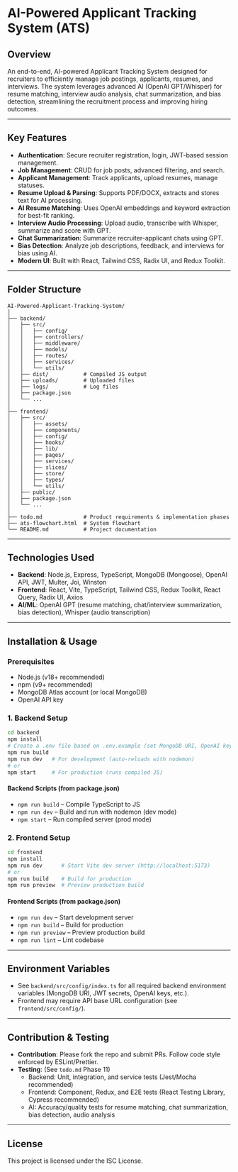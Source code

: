 # AI-Powered Applicant Tracking System (ATS)

## Overview
An end-to-end, AI-powered Applicant Tracking System designed for recruiters to efficiently manage job postings, applicants, resumes, and interviews. The system leverages advanced AI (OpenAI GPT/Whisper) for resume matching, interview audio analysis, chat summarization, and bias detection, streamlining the recruitment process and improving hiring outcomes.

---

## Key Features
- **Authentication**: Secure recruiter registration, login, JWT-based session management.
- **Job Management**: CRUD for job posts, advanced filtering, and search.
- **Applicant Management**: Track applicants, upload resumes, manage statuses.
- **Resume Upload & Parsing**: Supports PDF/DOCX, extracts and stores text for AI processing.
- **AI Resume Matching**: Uses OpenAI embeddings and keyword extraction for best-fit ranking.
- **Interview Audio Processing**: Upload audio, transcribe with Whisper, summarize and score with GPT.
- **Chat Summarization**: Summarize recruiter-applicant chats using GPT.
- **Bias Detection**: Analyze job descriptions, feedback, and interviews for bias using AI.
- **Modern UI**: Built with React, Tailwind CSS, Radix UI, and Redux Toolkit.

---

## Folder Structure
```
AI-Powered-Applicant-Tracking-System/
│
├── backend/
│   ├── src/
│   │   ├── config/
│   │   ├── controllers/
│   │   ├── middleware/
│   │   ├── models/
│   │   ├── routes/
│   │   ├── services/
│   │   └── utils/
│   ├── dist/           # Compiled JS output
│   ├── uploads/        # Uploaded files
│   ├── logs/           # Log files
│   ├── package.json
│   └── ...
│
├── frontend/
│   ├── src/
│   │   ├── assets/
│   │   ├── components/
│   │   ├── config/
│   │   ├── hooks/
│   │   ├── lib/
│   │   ├── pages/
│   │   ├── services/
│   │   ├── slices/
│   │   ├── store/
│   │   ├── types/
│   │   └── utils/
│   ├── public/
│   ├── package.json
│   └── ...
│
├── todo.md             # Product requirements & implementation phases
├── ats-flowchart.html  # System flowchart
└── README.md           # Project documentation
```

---

## Technologies Used
- **Backend**: Node.js, Express, TypeScript, MongoDB (Mongoose), OpenAI API, JWT, Multer, Joi, Winston
- **Frontend**: React, Vite, TypeScript, Tailwind CSS, Redux Toolkit, React Query, Radix UI, Axios
- **AI/ML**: OpenAI GPT (resume matching, chat/interview summarization, bias detection), Whisper (audio transcription)

---

## Installation & Usage

### Prerequisites
- Node.js (v18+ recommended)
- npm (v9+ recommended)
- MongoDB Atlas account (or local MongoDB)
- OpenAI API key

### 1. Backend Setup
```bash
cd backend
npm install
# Create a .env file based on .env.example (set MongoDB URI, OpenAI key, JWT secrets, etc.)
npm run build
npm run dev   # For development (auto-reloads with nodemon)
# or
npm start     # For production (runs compiled JS)
```

#### Backend Scripts (from package.json)
- `npm run build`   – Compile TypeScript to JS
- `npm run dev`     – Build and run with nodemon (dev mode)
- `npm start`       – Run compiled server (prod mode)

### 2. Frontend Setup
```bash
cd frontend
npm install
npm run dev      # Start Vite dev server (http://localhost:5173)
# or
npm run build    # Build for production
npm run preview  # Preview production build
```

#### Frontend Scripts (from package.json)
- `npm run dev`      – Start development server
- `npm run build`    – Build for production
- `npm run preview`  – Preview production build
- `npm run lint`     – Lint codebase

---

## Environment Variables
- See `backend/src/config/index.ts` for all required backend environment variables (MongoDB URI, JWT secrets, OpenAI keys, etc.).
- Frontend may require API base URL configuration (see `frontend/src/config/`).

---

## Contribution & Testing
- **Contribution**: Please fork the repo and submit PRs. Follow code style enforced by ESLint/Prettier.
- **Testing**: (See `todo.md` Phase 11)
  - Backend: Unit, integration, and service tests (Jest/Mocha recommended)
  - Frontend: Component, Redux, and E2E tests (React Testing Library, Cypress recommended)
  - AI: Accuracy/quality tests for resume matching, chat summarization, bias detection, audio analysis

---

## License
This project is licensed under the ISC License. 